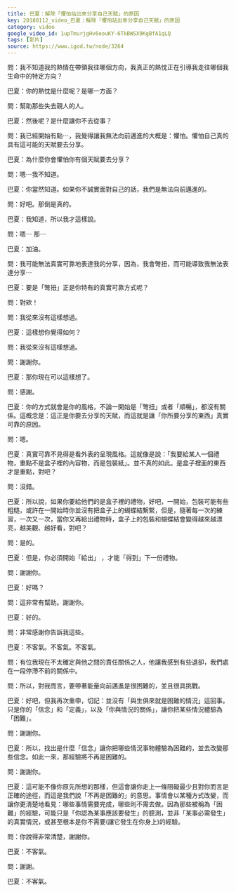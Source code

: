 ```yaml
---
title: 巴夏：解除「懼怕站出來分享自己天賦」的原因
key: 20180112_video_巴夏：解除「懼怕站出來分享自己天賦」的原因
category: video
google_video_id: 1upTmurjgHv6eouKY-6TkBWSX9KgBfA1qLQ
tags: [影片]
source: https://www.igod.tw/node/3264
---
```


問：我不知道我的熱情在帶領我往哪個方向，我真正的熱忱正在引導我走往哪個我生命中的特定方向？

巴夏：你的熱忱是什麼呢？是哪一方面？

問：幫助那些失去親人的人。

巴夏：然後呢？是什麼讓你不去從事？

問：我已經開始有點⋯，我覺得讓我無法向前邁進的大概是：懼怕。懼怕自己真的具有這可能的天賦要去分享。

巴夏：為什麼你會懼怕你有個天賦要去分享？

問：嗯⋯我不知道。

巴夏：你當然知道。如果你不誠實面對自己的話，我們是無法向前邁進的。

問：好吧。那倒是真的。

巴夏：我知道，所以我才這樣說。

問：嗯⋯ 那⋯

巴夏：加油。

問：我可能無法真實可靠地表達我的分享，因為，我會彆扭，而可能導致我無法表達分享⋯

巴夏：要是「彆扭」正是你特有的真實可靠方式呢？

問：對欸！

問：我從來沒有這樣想過。

巴夏：這樣想你覺得如何？

問：我從來沒有這樣想過。

問：謝謝你。

巴夏：那你現在可以這樣想了。

問：感謝。

巴夏：你的方式就會是你的風格，不論一開始是「彆扭」或者「順暢」，都沒有關係。這概念是：這正是你要去分享的天賦，而這就是讓「你所要分享的東西」真實可靠的原因。

問：嗯。

巴夏：真實可靠不見得是看外表的呈現風格。這就像是說：「我要給某人一個禮物，重點不是盒子裡的內容物，而是包裝紙」。並不真的如此。是盒子裡面的東西才是重點，對吧？

問：沒錯。

巴夏：所以說，如果你要給他們的是盒子裡的禮物，好吧，一開始，包裝可能有些粗糙，或許在一開始時你並沒有把盒子上的蝴蝶結繫緊，但是，隨著每一次的練習，一次又一次，當你又再給出禮物時，盒子上的包裝和蝴蝶結會變得越來越漂亮，越美觀、越好看，對吧？

問：是的。

巴夏：但是，你必須開始「給出」 ，才能「得到」下一份禮物。

問：謝謝你。

巴夏：好嗎？

問：這非常有幫助。謝謝你。

巴夏：好的。

問：非常感謝你告訴我這些。

巴夏：不客氣。不客氣。不客氣。

問：有位我現在不太確定與他之間的責任關係之人，他讓我感到有些退卻，我們處在一段停滯不前的關係中。

問：所以，對我而言，要帶著能量向前邁進是很困難的，並且很具挑戰。

巴夏：好吧，但我再次重申，切記：並沒有「與生俱來就是困難的情況」這回事。只是你的「信念」和「定義」，以及「你與情況的關係」，讓你把某些情況體驗為「困難」。

問：謝謝你。

巴夏：所以，找出是什麼「信念」讓你把哪些情況事物體驗為困難的，並去改變那些信念。如此一來，那經驗將不再是困難的。

問：謝謝你。

巴夏：這可能不像你原先所想的那樣，但這會讓你走上一條阻礙最少且對你而言是正確的途徑，而這是我們說「不再是困難的」的意思。事情會以某種方式改變，而讓你更清楚地看見：哪些事情需要完成，哪些則不需去做。因為那些被稱為「困難」的經驗，可能只是「你認為某事應該要發生」的臆測，並非「某事必需發生」的真實情況，或甚至根本是你不需要(讓它發生在你身上)的經驗。

問：你說得非常清楚，謝謝你。

巴夏：不客氣。

問：謝謝。

巴夏：不客氣。
